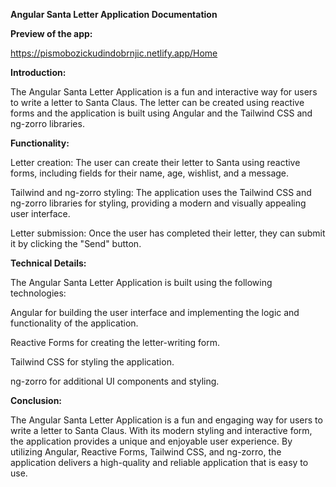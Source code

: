 **Angular Santa Letter Application Documentation**

**Preview of the app:**

https://pismobozickudindobrnjic.netlify.app/Home

**Introduction:**

The Angular Santa Letter Application is a fun and interactive way for users to write a letter to Santa Claus. The letter can be created using reactive forms and the application is built using Angular and the Tailwind CSS and ng-zorro libraries.

**Functionality:**

Letter creation: The user can create their letter to Santa using reactive forms, including fields for their name, age, wishlist, and a message.

Tailwind and ng-zorro styling: The application uses the Tailwind CSS and ng-zorro libraries for styling, providing a modern and visually appealing user interface.

Letter submission: Once the user has completed their letter, they can submit it by clicking the "Send" button.

**Technical Details:**

The Angular Santa Letter Application is built using the following technologies:

Angular for building the user interface and implementing the logic and functionality of the application.

Reactive Forms for creating the letter-writing form.

Tailwind CSS for styling the application.

ng-zorro for additional UI components and styling.

**Conclusion:**

The Angular Santa Letter Application is a fun and engaging way for users to write a letter to Santa Claus. With its modern styling and interactive form, the application provides a unique and enjoyable user experience. By utilizing Angular, Reactive Forms, Tailwind CSS, and ng-zorro, the application delivers a high-quality and reliable application that is easy to use.
